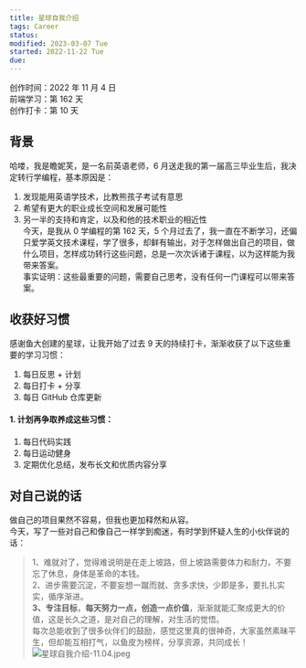 ```yaml
---
title: 星球自我介绍
tags: Career
status:
modified: 2023-03-07 Tue
started: 2022-11-22 Tue
due:
---
```

创作时间：2022 年 11 月 4 日  
前端学习：第 162 天  
创作打卡：第 10 天
## 背景
哈喽，我是瞻妮芙，是一名前英语老师，6 月送走我的第一届高三毕业生后，我决定转行学编程，基本原因是：
1. 发现能用英语学技术，比教熊孩子考试有意思
2. 希望有更大的职业成长空间和发展可能性
3. 另一半的支持和肯定，以及和他的技术职业的相近性  
今天，是我从 0 学编程的第 162 天，5 个月过去了，我一直在不断学习，还偏只爱学英文技术课程，学了很多，却鲜有输出，对于怎样做出自己的项目，做什么项目，怎样成功转行这些问题，总是一次次诉诸于课程，以为这样能为我带来答案。  
事实证明：这些最重要的问题，需要自己思考，没有任何一门课程可以带来答案。
## 收获好习惯
感谢鱼大创建的星球，让我开始了过去 9 天的持续打卡，渐渐收获了以下这些重要的学习习惯：
1. 每日反思 + 计划
2. 每日打卡 + 分享
3. 每日 GitHub 仓库更新
#### 1. 计划再争取养成这些习惯：
1. 每日代码实践
2. 每日运动健身
3. 定期优化总结，发布长文和优质内容分享
## 对自己说的话
做自己的项目果然不容易，但我也更加释然和从容。  
今天，写了一些对自己和像自己一样学到痴迷，有时学到怀疑人生的小伙伴说的话：

> 1、难就对了，觉得难说明是在走上坡路，但上坡路需要体力和耐力，不要忘了休息，身体是革命的本钱。  
> 2、进步需要沉淀，不要妄想一蹴而就、贪多求快，少即是多，要扎扎实实，循序渐进。  
> **3、专注目标**，**每天努力一点，创造一点价值**，渐渐就能汇聚成更大的价值，这是长久之道，是对自己的理解，对生活的觉悟。  
每次总能收到了很多伙伴们的鼓励，感觉这里真的很神奇，大家虽然素昧平生，但却能互相打气，以鱼皮为榜样，分享资源，共同成长！  
![星球自我介绍-11.04.jpeg](https://cdn.nlark.com/yuque/0/2022/jpeg/29677165/1667650554558-5fbe0ef3-26f7-498d-b556-69d2508e0657.jpeg#averageHue=%23d9dcd9&clientId=ub64e2525-f10b-4&crop=0.0578&crop=0.5314&crop=0.6405&crop=0.6114&from=ui&height=734&id=ucafb649b&margin=%5Bobject%20Object%5D&name=%E6%98%9F%E7%90%83%E8%87%AA%E6%88%91%E4%BB%8B%E7%BB%8D-11.04.jpeg&originHeight=3034&originWidth=1711&originalType=binary&ratio=1&rotation=0&showTitle=false&size=4935977&status=done&style=none&taskId=u5cf2e68f-fd6f-4504-86fa-dc1b5c3faca&title=&width=414)